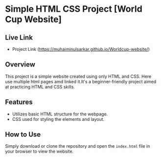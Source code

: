 # Simple HTML CSS Project [World Cup Website]

## Live Link 
* Project Link (https://muhaiminulsarkar.github.io/Worldcup-website/)



## Overview
This project is a simple website created using only HTML and CSS. Here use multiple html pages amd linked it.It's a beginner-friendly project aimed at practicing HTML and CSS skills.

## Features
- Utilizes basic HTML structure for the webpage.
- CSS used for styling the elements and layout.

## How to Use
Simply download or clone the repository and open the `index.html` file in your browser to view the website.


